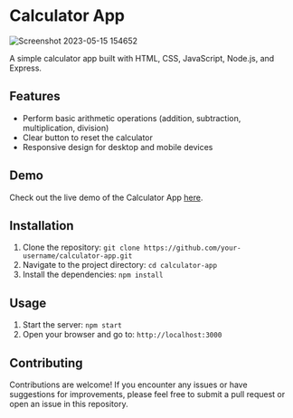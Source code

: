 # Calculator App


![Screenshot 2023-05-15 154652](https://github.com/Babunshil/Calculator/assets/106283743/ab6568d6-3bd9-4ca8-9943-e8ca99fd2146)

A simple calculator app built with HTML, CSS, JavaScript, Node.js, and Express.

## Features

- Perform basic arithmetic operations (addition, subtraction, multiplication, division)
- Clear button to reset the calculator
- Responsive design for desktop and mobile devices

## Demo

Check out the live demo of the Calculator App [here](https://calculator-babunshil.vercel.app/).

## Installation

1. Clone the repository: `git clone https://github.com/your-username/calculator-app.git`
2. Navigate to the project directory: `cd calculator-app`
3. Install the dependencies: `npm install`

## Usage

1. Start the server: `npm start`
2. Open your browser and go to: `http://localhost:3000`

## Contributing

Contributions are welcome! If you encounter any issues or have suggestions for improvements, please feel free to submit a pull request or open an issue in this repository.

